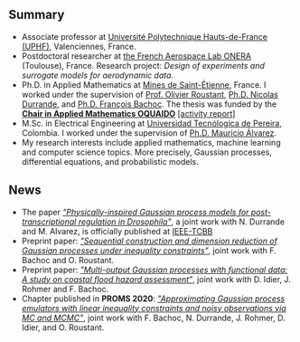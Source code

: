 ## Summary
- Associate professor at [Université Polytechnique Hauts-de-France (UPHF)](https://www.uphf.fr/), Valenciennes, France. 
- Postdoctoral researcher at [the French Aerospace Lab ONERA](https://www.onera.fr/fr/centres/toulouse) (Toulouse), France. Research project: *Design of experiments and surrogate models for aerodynamic data*.
- Ph.D. in Applied Mathematics at [Mines de Saint-Étienne](https://www.mines-stetienne.fr/), France. I worked under the supervision of [Prof. Olivier Roustant](https://olivier-roustant.fr/), [Ph.D. Nicolas Durrande](https://sites.google.com/site/nicolasdurrandehomepage/), and [Ph.D. François Bachoc](https://www.math.univ-toulouse.fr/~fbachoc/). The thesis was funded by the [**Chair in Applied Mathematics OQUAIDO**](https://oquaido.emse.fr/) [[activity report]](https://hal.archives-ouvertes.fr/hal-03217277)
- M.Sc. in Electrical Engineering at [Universidad Tecnólogica de Pereira](https://www.utp.edu.co/), Colombia. I worked under the supervision of [Ph.D. Mauricio Álvarez](https://www.sheffield.ac.uk/dcs/people/academic/mauricio-alvarez).
- My research interests include applied mathematics, machine learning and computer science topics. More precisely, Gaussian processes, differential equations, and probabilistic models.

## News
- The paper [*"Physically-inspired Gaussian process models for post-transcriptional regulation in Drosophila"*](https://doi.org/10.1109/TCBB.2019.2918774), a joint work with N. Durrande and M. Alvarez, is officially published at [IEEE-TCBB](https://ieeexplore.ieee.org/xpl/RecentIssue.jsp?punumber=8857)
- Preprint paper: [*"Sequential construction and dimension reduction of Gaussian processes under inequality constraints"*](https://arxiv.org/abs/2009.04188), joint work with F. Bachoc and O. Roustant.
- Preprint paper: [*"Multi-output Gaussian processes with functional data: A study on coastal flood hazard assessment"*](https://arxiv.org/abs/2007.14052), joint work with D. Idier, J. Rohmer and F. Bachoc.
- Chapter published in **PROMS 2020**: [*"Approximating Gaussian process emulators with linear inequality constraints and noisy observations via MC and MCMC"*](http://dx.doi.org/10.1007/978-3-030-43465-6_18), joint work with F. Bachoc, N. Durrande, J. Rohmer, D. Idier, and O. Roustant.
